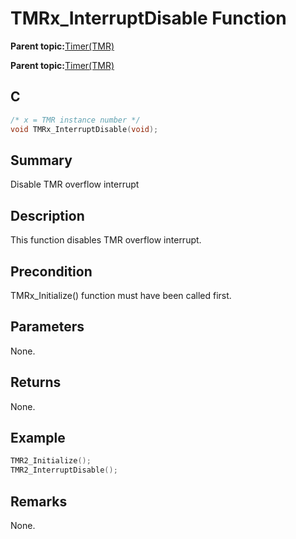 # TMRx\_InterruptDisable Function

**Parent topic:**[Timer\(TMR\)](GUID-493DD237-5B81-441C-B4FC-53AA6191C224.md)

**Parent topic:**[Timer\(TMR\)](GUID-4FD9BFDE-4887-4C40-B254-C39D2B1DE0F5.md)

## C

```c
/* x = TMR instance number */
void TMRx_InterruptDisable(void);
```

## Summary

Disable TMR overflow interrupt

## Description

This function disables TMR overflow interrupt.

## Precondition

TMRx\_Initialize\(\) function must have been called first.

## Parameters

None.

## Returns

None.

## Example

```c
TMR2_Initialize();
TMR2_InterruptDisable();
```

## Remarks

None.

